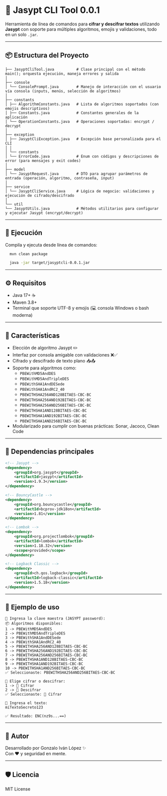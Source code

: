 
# 🔐 Jasypt CLI Tool 0.0.1

Herramienta de línea de comandos para **cifrar y descifrar textos** utilizando **Jasypt** con soporte para múltiples algoritmos, emojis y validaciones, todo en un solo `.jar`.

---

## 📦 Estructura del Proyecto

```
├── JasyptCliTool.java          # Clase principal con el método main(); orquesta ejecución, maneja errores y salida
│
├── console
│ └── ConsolePrompt.java        # Manejo de interacción con el usuario vía consola (inputs, menús, selección de algoritmos)
│
├── constants
│ ├── AlgorithmConstants.java   # Lista de algoritmos soportados (con emojis descriptivos)
│ ├── Constants.java            # Constantes generales de la aplicación
│ └── OperationConstants.java   # Operaciones soportadas: encrypt / decrypt
│
├── exception
│ ├── JasyptCliException.java   # Excepción base personalizada para el CLI
│ │
│ └── constants
│ └── ErrorCode.java            # Enum con códigos y descripciones de error (para mensajes y exit codes)
│
├── model
│ └── JasyptRequest.java        # DTO para agrupar parámetros de entrada (operación, algoritmo, contraseña, input)
│
├── service
│ └── JasyptCliService.java     # Lógica de negocio: validaciones y ejecución de cifrado/descifrado
│
└── util
└── JasyptUtils.java            # Métodos utilitarios para configurar y ejecutar Jasypt (encrypt/decrypt)
```

---

## 🚀 Ejecución

Compila y ejecuta desde línea de comandos:

```bash
  mvn clean package

  java -jar target/jasyptcli-0.0.1.jar
```

---

## ⚙️ Requisitos

- Java 17+ ☕
- Maven 3.8+
- Terminal que soporte UTF-8 y emojis (💻 consola Windows o bash moderna)

---

## 🔐 Características

- Elección de algoritmo Jasypt ✏️
- Interfaz por consola amigable con validaciones ❌✅
- Cifrado y descifrado de texto plano 📥📤
- Soporte para algoritmos como:
    - `PBEWithMD5AndDES`
    - `PBEWithMD5AndTripleDES`
    - `PBEWithSHA1AndDESede`
    - `PBEWithSHA1AndRC2_40`
    - `PBEWITHSHA256AND128BITAES-CBC-BC`
    - `PBEWITHSHA256AND192BITAES-CBC-BC`
    - `PBEWITHSHA256AND256BITAES-CBC-BC`
    - `PBEWITHSHA1AND128BITAES-CBC-BC`
    - `PBEWITHSHA1AND192BITAES-CBC-BC`
    - `PBEWITHSHA1AND256BITAES-CBC-BC`
- Modularizado para cumplir con buenas prácticas: Sonar, Jacoco, Clean Code

---

## 📄 Dependencias principales

```xml
<!-- Jasypt -->
<dependency>
    <groupId>org.jasypt</groupId>
    <artifactId>jasypt</artifactId>
    <version>1.9.3</version>
</dependency>

<!-- BouncyCastle -->
<dependency>
    <groupId>org.bouncycastle</groupId>
    <artifactId>bcprov-jdk18on</artifactId>
    <version>1.81</version>
</dependency>

<!-- Lombok -->
<dependency>
    <groupId>org.projectlombok</groupId>
    <artifactId>lombok</artifactId>
    <version>1.18.32</version>
    <scope>provided</scope>
</dependency>

<!-- Logback Classic -->
<dependency>
    <groupId>ch.qos.logback</groupId>
    <artifactId>logback-classic</artifactId>
    <version>1.5.18</version>
</dependency>
```

---

## 🧪 Ejemplo de uso

```
🔐 Ingresa la clave maestra (JASYPT password):
📦 Algoritmos disponibles:
1 -> PBEWithMD5AndDES
2 -> PBEWithMD5AndTripleDES
3 -> PBEWithSHA1AndDESede
4 -> PBEWithSHA1AndRC2_40
5 -> PBEWITHSHA256AND128BITAES-CBC-BC
6 -> PBEWITHSHA256AND192BITAES-CBC-BC
7 -> PBEWITHSHA256AND256BITAES-CBC-BC
8 -> PBEWITHSHA1AND128BITAES-CBC-BC
9 -> PBEWITHSHA1AND192BITAES-CBC-BC
10 -> PBEWITHSHA1AND256BITAES-CBC-BC
✅ Seleccionaste: PBEWITHSHA256AND256BITAES-CBC-BC

🔐 Elige cifrar o descifrar:
1 -> 🔐 Cifrar
2 -> 🔐 Descifrar
✅ Seleccionaste: 🔐 Cifrar

🔑 Ingresa el texto:
miTextoSecreto123

✅ Resultado: ENC(nz9s...==)
```

---

## 🧠 Autor

Desarrollado por Gonzalo Iván López ✨  
Con ❤️ y seguridad en mente.

---

## 🛡️ Licencia

MIT License
